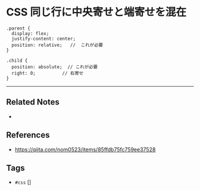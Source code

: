 # CSS 同じ行に中央寄せと端寄せを混在
```
.parent {
  display: flex;
  justify-content: center;
  position: relative;   //  これが必要
}

.child {
  position: absolute;  // これが必要
  right: 0;          // 右寄せ
}
```

---
## Related Notes
- 

## References
- https://qiita.com/nom0523/items/85ffdb75fc759ee37528

## Tags
- `#css` []